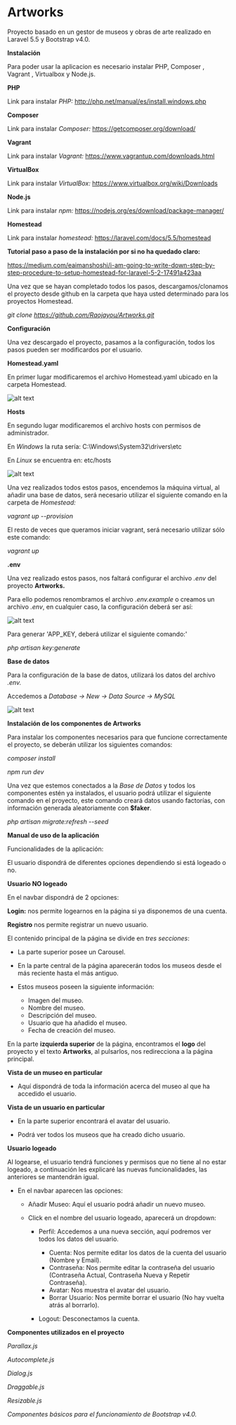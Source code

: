 # Artworks
Proyecto basado en un gestor de museos y obras de arte realizado en Laravel 5.5 y Bootstrap v4.0.

**Instalación**

Para poder usar la aplicacion es necesario instalar PHP, Composer , Vagrant , Virtualbox y Node.js.

**PHP**

Link para instalar _PHP:_ http://php.net/manual/es/install.windows.php

**Composer**

Link para instalar _Composer:_ https://getcomposer.org/download/

**Vagrant**

Link para instalar _Vagrant:_ https://www.vagrantup.com/downloads.html

**VirtualBox**

Link para instalar _VirtualBox:_ https://www.virtualbox.org/wiki/Downloads

**Node.js**

Link para instalar _npm:_ https://nodejs.org/es/download/package-manager/

**Homestead**

Link para instalar _homestead:_ https://laravel.com/docs/5.5/homestead

**Tutorial paso a paso de la instalación por si no ha quedado claro:**

https://medium.com/eaimanshoshi/i-am-going-to-write-down-step-by-step-procedure-to-setup-homestead-for-laravel-5-2-17491a423aa

Una vez que se hayan completado todos los pasos, descargamos/clonamos el proyecto desde github en la carpeta que haya usted determinado para los proyectos Homestead.

_git clone https://github.com/Raojayou/Artworks.git_

**Configuración**

Una vez descargado el proyecto, pasamos a la configuración, todos los pasos pueden ser modificardos por el usuario.

**Homestead.yaml**

En primer lugar modificaremos el archivo Homestead.yaml ubicado en la carpeta Homestead.

![alt text](https://i.imgur.com/tuQpuUx.png)

**Hosts**

En segundo lugar modificaremos el archivo hosts con permisos de administrador.

En _Windows_ la ruta sería: C:\Windows\System32\drivers\etc

En _Linux_ se encuentra en: etc/hosts

![alt text](https://i.imgur.com/i3PjTJB.png)

Una vez realizados todos estos pasos, encendemos la máquina virtual, al añadir una base de datos, será necesario utilizar el siguiente comando en la carpeta de _Homestead:_

_vagrant up --provision_

El resto de veces que queramos iniciar vagrant, será necesario utilizar sólo este comando:

_vagrant up_

**.env**

Una vez realizado estos pasos, nos faltará configurar el archivo _.env_ del proyecto **Artworks.** 

Para ello podemos renombramos el archivo _.env.example_ o creamos un archivo _.env_, en cualquier caso, la configuración deberá ser así:

![alt text](https://i.imgur.com/aRAExpb.png)

Para generar 'APP_KEY, deberá utilizar el siguiente comando:'

_php artisan key:generate_

**Base de datos**

Para la configuración de la base de datos, utilizará los datos del archivo _.env._

Accedemos a _Database -> New -> Data Source -> MySQL_

![alt text](https://i.imgur.com/tTQ6Ahx.png)

**Instalación de los componentes de Artworks**

Para instalar los componentes necesarios para que funcione correctamente el proyecto, se deberán utilizar los siguientes comandos:

_composer install_

_npm run dev_

Una vez que estemos conectados a la _Base de Datos_ y todos los componentes estén ya instalados, el usuario podrá utilizar el siguiente comando en el proyecto, este comando creará datos usando factorías, con información generada aleatoriamente con **$faker**.

_php artisan migrate:refresh --seed_

**Manual de uso de la aplicación**

Funcionalidades de la aplicación:

El usuario dispondrá de diferentes opciones dependiendo si está logeado o no.

**Usuario NO logeado**

En el navbar dispondrá de 2 opciones:

**Login:** nos permite logearnos en la página si ya disponemos de una cuenta.

**Registro** nos permite registrar un nuevo usuario.

El contenido principal de la página se divide en _tres secciones_:

* La parte superior posee un Carousel.

* En la parte central de la página aparecerán todos los museos desde el más reciente hasta el más antiguo.
 
* Estos museos poseen la siguiente información:

    * Imagen del museo.
    * Nombre del museo.
    * Descripción del museo.
    * Usuario que ha añadido el museo.
    * Fecha de creación del museo.
    
En la parte **izquierda superior** de la página, encontramos el **logo** del proyecto y el texto **Artworks**, al pulsarlos, nos redirecciona a la página principal.

**Vista de un museo en particular**

* Aquí dispondrá de toda la información acerca del museo al que ha accedido el usuario.

**Vista de un usuario en particular**

* En la parte superior encontrará el avatar del usuario.

* Podrá ver todos los museos que ha creado dicho usuario.

**Usuario logeado**

Al logearse, el usuario tendrá funciones y permisos que no tiene al no estar logeado, a continuación les explicaré las nuevas funcionalidades, las anteriores se mantendrán igual.

* En el navbar aparecen las opciones:

    * Añadir Museo: Aquí el usuario podrá añadir un nuevo museo.
    * Click en el nombre del usuario logeado, aparecerá un dropdown:
    
        * Perfil: Accedemos a una nueva sección, aquí podremos ver todos los datos del usuario.
            
            * Cuenta: Nos permite editar los datos de la cuenta del usuario (Nombre y Email).
            * Contraseña: Nos permite editar la contraseña del usuario (Contraseña Actual, Contraseña Nueva y Repetir Contraseña).
            * Avatar: Nos muestra el avatar del usuario.
            * Borrar Usuario: Nos permite borrar el usuario (No hay vuelta atrás al borrarlo).
        * Logout: Desconectamos la cuenta.

**Componentes utilizados en el proyecto**

_Parallax.js_

_Autocomplete.js_

_Dialog.js_

_Draggable.js_

_Resizable.js_

_Componentes básicos para el funcionamiento de Bootstrap v4.0._

